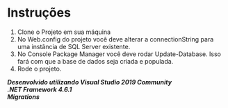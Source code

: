 # Instruções

1. Clone o Projeto em sua máquina
2. No Web.config do projeto você deve alterar a connectionString para uma instância de SQL Server existente.
3. No Console Package Manager você deve rodar Update-Database. Isso fará com que a base de dados seja criada e populada.
4. Rode o projeto.

***Desenvolvido utilizando Visual Studio 2019 Community*** <br/>
***.NET Framework 4.6.1*** <br />
***Migrations***
